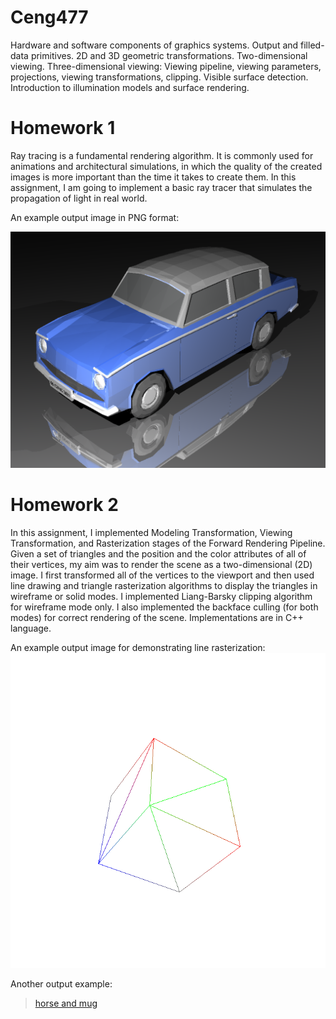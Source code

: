 # Ceng477
Hardware and software components of graphics systems. Output and filled-data primitives.  2D and 3D geometric transformations. Two-dimensional viewing. Three-dimensional viewing: Viewing pipeline, viewing parameters, projections, viewing transformations, clipping. Visible surface detection. Introduction to illumination models and surface rendering.

# Homework 1
Ray tracing is a fundamental rendering algorithm. It is commonly used for animations and architectural simulations, in which the quality of the created images is more important than the time
it takes to create them. In this assignment, I am going to implement a basic ray tracer that
simulates the propagation of light in real world.  

An example output image in PNG format:

![example image](https://github.com/beyzacapraz/Ceng477/blob/main/HW1/inputs/Car.png?raw=true)

# Homework 2

In this assignment, I implemented Modeling Transformation, Viewing Transformation,
and Rasterization stages of the Forward Rendering Pipeline. Given a set of triangles
and the position and the color attributes of all of their vertices, my aim was to render the scene as a
two-dimensional (2D) image. I first transformed all of the vertices to the viewport and then used line
drawing and triangle rasterization algorithms to display the triangles in wireframe or solid modes.
I implemented Liang-Barsky  clipping algorithm for wireframe mode only. 
I also implemented the backface culling (for both modes) for correct
rendering of the scene. Implementations are in C++ language.  

An example output image for demonstrating line rasterization: 
![empty box](https://github.com/beyzacapraz/Ceng477/blob/main/HW2/inputs_outputs/culling_enabled_outputs/empty_box/empty_box_1.ppm.png?raw=true)

Another output example:

>[horse and mug]()

